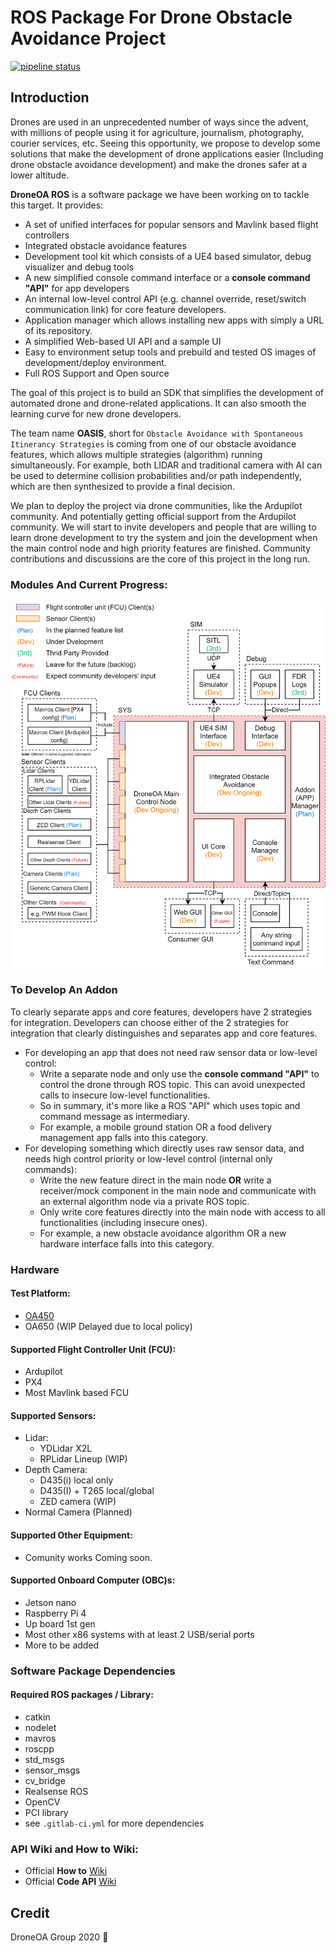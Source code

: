 # ROS Package For Drone Obstacle Avoidance Project

[![pipeline status](https://gitlab.tuotuogzs.com/droneoa/droneoa_ros/badges/master/pipeline.svg)](https://gitlab.tuotuogzs.com/droneoa/droneoa_ros/commits/master)

## Introduction
Drones are used in an unprecedented number of ways since the advent, with millions of people using it for agriculture, journalism, photography, courier services, etc. Seeing this opportunity, we propose to develop some solutions that make the development of drone applications easier (Including drone obstacle avoidance development) and make the drones safer at a lower altitude.

**DroneOA ROS** is a software package we have been working on to tackle this target. It provides:

- A set of unified interfaces for popular sensors and Mavlink based flight controllers
- Integrated obstacle avoidance features
- Development tool kit which consists of a UE4 based simulator, debug visualizer and debug tools
- A new simplified console command interface or a **console command "API"** for app developers
- An internal low-level control API (e.g. channel override, reset/switch communication link) for core feature developers.
- Application manager which allows installing new apps with simply a URL of its repository.
- A simplified Web-based UI API and a sample UI
- Easy to environment setup tools and prebuild and tested OS images of development/deploy environment.
- Full ROS Support and Open source

The goal of this project is to build an SDK that simplifies the development of automated drone and drone-related applications. It can also smooth the learning curve for new drone developers.

The team name **OASIS**, short for `Obstacle Avoidance with Spontaneous Itinerancy Strategies` is coming from one of our obstacle avoidance features, which allows multiple strategies (algorithm) running simultaneously. For example, both LIDAR and traditional camera with AI can be used to determine collision probabilities and/or path independently, which are then synthesized to provide a final decision.

We plan to deploy the project via drone communities, like the Ardupilot community. And potentially getting official support from the Ardupilot community. We will start to invite developers and people that are willing to learn drone development to try the system and join the development when the main control node and high priority features are finished. Community contributions and discussions are the core of this project in the long run.

### Modules And Current Progress:
![Top-Level Architecture](docs/HighArchitecture.png)

### To Develop An Addon
To clearly separate apps and core features, developers have 2 strategies for integration.
Developers can choose either of the 2 strategies for integration that clearly distinguishes and separates app and core features.
- For developing an app that does not need raw sensor data or low-level control:
  - Write a separate node and only use the **console command "API"** to control the drone through ROS topic. This can avoid unexpected calls to insecure low-level functionalities.
  - So in summary, it's more like a ROS "API" which uses topic and command message as intermediary.
  - For example, a mobile ground station OR a food delivery management app falls into this category.
- For developing something which directly uses raw sensor data, and needs high control priority or low-level control (internal only commands):
  - Write the new feature direct in the main node **OR** write a receiver/mock component in the main node and communicate with an external algorithm node via a private ROS topic. 
  - Only write core features directly into the main node with access to all functionalities (including insecure ones).
  - For example, a new obstacle avoidance algorithm OR a new hardware interface falls into this category.

### Hardware

#### Test Platform:
- [OA450](https://gitlab.tuotuogzs.com/droneoa/droneoa_ros/wikis/Test-Vehicle-OA450)
- OA650 (WIP Delayed due to local policy)

#### Supported Flight Controller Unit (FCU):
- Ardupilot
- PX4
- Most Mavlink based FCU

#### Supported Sensors:
- Lidar:
    - YDLidar X2L
    - RPLidar Lineup (WIP)
- Depth Camera:
    - D435(i) local only
    - D435(I) + T265 local/global
    - ZED camera (WIP)
- Normal Camera (Planned)

#### Supported Other Equipment:
- Comunity works Coming soon.

#### Supported Onboard Computer (OBC)s:
- Jetson nano
- Raspberry Pi 4
- Up board 1st gen
- Most other x86 systems with at least 2 USB/serial ports
- More to be added

### Software Package Dependencies
#### Required ROS packages / Library:

- catkin
- nodelet
- mavros
- roscpp
- std_msgs
- sensor_msgs
- cv_bridge
- Realsense ROS
- OpenCV
- PCI library
- see `.gitlab-ci.yml` for more dependencies

### API Wiki and How to Wiki:
- Official **How to** [Wiki](http://droneoa.tuotuogzs.net/droneoa_gitbook) 
- Official **Code API** [Wiki](http://droneoa.tuotuogzs.net/droneoa-api-wiki) 

## Credit
DroneOA Group 2020 :palm_tree:
